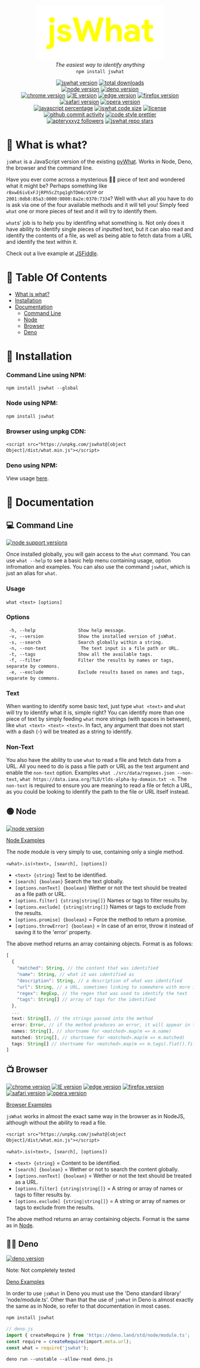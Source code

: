 <p align="center">
  <img alt="jsWhat" src=".github/logo.png"><br>
  <i>The easiest way to identify anything</i><br>
  <code>npm install jswhat</code>
</p>

<p align="center">
  <a href="https://github.com/apteryxxyz/jswhat/"><img alt="jswhat version" src="https://img.shields.io/badge/version-1.0.0-red"></a>
  <a href="https://npmjs.com/package/jswhat"><img alt="total downloads" src="https://img.shields.io/npm/dt/jswhat"></a>
  <br>
  <a href="https://npmjs.com/package/jswhat"><img alt="node version" src="https://img.shields.io/badge/node-0.12.0-lime"></a>
  <a href="#deno"><img alt="deno version" src="https://img.shields.io/badge/deno-tbc-lightgrey"></a>
  <br>
  <a href="https://www.w3schools.com/js/js_es5.asp"><img alt="chrome version" src="https://img.shields.io/badge/chrome-23-yellow"></a>
  <a href="https://www.w3schools.com/js/js_es5.asp"><img alt="IE version" src="https://img.shields.io/badge/IE-10-blue"></a>
  <a href="https://www.w3schools.com/js/js_es5.asp"><img alt="edge version" src="https://img.shields.io/badge/edge-12-teal"></a>
  <a href="https://www.w3schools.com/js/js_es5.asp"><img alt="firefox version" src="https://img.shields.io/badge/firefox-21-orange"></a>
  <a href="https://www.w3schools.com/js/js_es5.asp"><img alt="safari version" src="https://img.shields.io/badge/safari-6-lightblue"></a>
  <a href="https://www.w3schools.com/js/js_es5.asp"><img alt="opera version" src="https://img.shields.io/badge/opera-15-red"></a>
  <br>
  <a href="https://github.com/apteryxxyz/jswhat/"><img alt="javascript percentage" src="https://img.shields.io/github/languages/top/apteryxxyz/jswhat"></a>
  <a href="https://bundlephobia.com/package/jswhat"><img alt="jswhat code size" src="https://img.shields.io/bundlephobia/minzip/jswhat?label=code%20size"></a>
  <a href="https://github.com/apteryxxyz/jswhat/blob/main/LICENSE"><img alt="license" src="https://img.shields.io/npm/l/jswhat"></a>
  <br>
  <a href="https://github.com/apteryxxyz/jswhat/"><img alt="github commit activity" src="https://img.shields.io/github/commit-activity/m/apteryxxyz/jswhat"></a>
  <a href="https://prettier.io/"><img alt="code style prettier" src="https://img.shields.io/badge/code_style-prettier-ff69b4"></a>
  <br>
  <a href="https://github.com/apteryxxyz"><img alt="apteryxxyz followers" src="https://img.shields.io/github/followers/apteryxxyz?style=social"></a>
  <a href="https://github.com/apteryxxyz/jswhat"><img alt="jswhat repo stars" src="https://img.shields.io/github/stars/apteryxxyz/jswhat?style=social"></a>
</p>

# 🤔 What is what?

`jsWhat` is a JavaScript version of the existing [pyWhat](https://github.com/bee-san/pyWhat). Works in Node, Deno, the browser and the command line.

Have you ever come across a mysterious 🧙‍♂️ piece of text and wondered what it might be? Perhaps something like `rBxwE6ivExFJjRPh5cZtpq1ghTDm6cV5YP` or `2001:0db8:85a3:0000:0000:8a2e:0370:7334`?
Well with `what` all you have to do is ask via one of the four available methods and it will tell you! Simply feed `what` one or more pieces of text and it will try to identify them.

`what`s' job is to help you by identifing what something is. Not only does it have ability to identify single pieces of inputted text, but it can also read and identify the contents of a file, as well as being able to fetch data from a URL and identify the text within it.

Check out a live example at [JSFiddle](https://jsfiddle.net/p4rzL10s/).

# 🏓 Table Of Contents

- [What is what?](-#what-is-what)
- [Installation](#-installation)
- [Documentation](#-documentation)
  - [Command Line](#-command-line)
  - [Node](#-node)
  - [Browser](#-browser)
  - [Deno](#-deno)

# 📩 Installation

### Command Line using NPM:

```
npm install jswhat --global
```

### Node using NPM:

```
npm install jswhat
```

### Browser using unpkg CDN:

```
<script src="https://unpkg.com/jswhat@[object Object]/dist/what.min.js"></script>
```

### Deno using NPM:

View usage [here](#-deno).

# 🍕 Documentation

## 💻 Command Line

<a href="https://npmjs.com/package/jswhat"><img alt="node support versions" src="https://img.shields.io/badge/node-0.12.0-lime"></a>

Once installed globally, you will gain access to the `what` command. You can use `what --help` to see a basic help menu containing usage, option infromation and examples. You can also use the command `jswhat`, which is just an alias for `what`.

### Usage

`what <text> [options]`

### Options

```
 -h, --help                Show help message.
 -v, --version             Show the installed version of jsWhat.
 -s, --search              Search globally within a string.
 -n, --non-text             The text input is a file path or URL.
 -t, --tags                Show all the available tags.
 -f, --filter              Filter the results by names or tags, separate by commons.
 -e, --exclude             Exclude results based on names and tags, separate by commons.
```

### Text

When wanting to identify some basic text, just type `what <text>` and `what` will try to identify what it is, simple right?
You can identify more than one piece of text by simply feeding `what` more strings (with spaces in between), like `what <text> <text> <text>`. In fact, any argument that does not start with a dash (-) will be treated as a string to identify.

### Non-Text

You also have the ability to use `what` to read a file and fetch data from a URL. All you need to do is pass a file path or URL as the text argument and enable the `non-text` option. Examples `what ./src/data/regexes.json --non-text`, `what https://data.iana.org/TLD/tlds-alpha-by-domain.txt -n`.
The `non-text` is required to ensure you are meaning to read a file or fetch a URL, as you could be looking to identify the path to the file or URL itself instead.

## 🟢 Node

<a href="https://npmjs.com/package/jswhat"><img alt="node version" src="https://img.shields.io/badge/node-0.12.0-lime"></a>

[Node Examples](./examples/node.js)

The node module is very simply to use, containing only a single method.

`<what>.is(<text>, [search], [options])`

- `<text> {string}` Text to be identified.
- `[search] {boolean}` Search the text globally.
- `[options.nonText] {boolean}` Wether or not the text should be treated as a file path or URL.
- `[options.filter] {string|string[]}` Names or tags to filter results by.
- `[options.exclude] {string|string[]}` Names or tags to exclude from the results.
- `[options.promise] {boolean}` = Force the method to return a promise.
- `[options.throwError] {boolean}` = In case of an error, throw it instead of saving it to the 'error' property.

The above method returns an array containing objects. Format is as follows:

```js
[
  {
    "matched": String, // the content that was identified
    "name": String, // what it was identified as
    "description": String, // a description of what was identified
    "url": String, // a URL, sometimes linking to somewhere with more information
    "regex": RegExp, // the regex that was used to identify the text
    "tags": String[] // array of tags for the identified
  },
  ...
  text: String[], // the strings passed into the method
  error: Error, // if the method produces an error, it will appear in this property
  names: String[], // shortname for <matched>.map(m => m.name)
  matched: String[], // shortname for <matched>.map(m => m.matched)
  tags: String[] // shortname for <matched>.map(m => m.tags).flat().filter((m, i, s) => s.indexOf(m) === i)
]
```

## 📺 Browser

<a href="https://www.w3schools.com/js/js_es5.asp"><img alt="chrome version" src="https://img.shields.io/badge/chrome-23-yellow"></a>
<a href="https://www.w3schools.com/js/js_es5.asp"><img alt="IE version" src="https://img.shields.io/badge/IE-10-blue"></a>
<a href="https://www.w3schools.com/js/js_es5.asp"><img alt="edge version" src="https://img.shields.io/badge/edge-12-teal"></a>
<a href="https://www.w3schools.com/js/js_es5.asp"><img alt="firefox version" src="https://img.shields.io/badge/firefox-21-orange"></a>
<a href="https://www.w3schools.com/js/js_es5.asp"><img alt="safari version" src="https://img.shields.io/badge/safari-6-lightblue"></a>
<a href="https://www.w3schools.com/js/js_es5.asp"><img alt="opera version" src="https://img.shields.io/badge/opera-15-red"></a>

[Browser Examples](./examples/browser.html)

`jsWhat` works in almost the exact same way in the browser as in NodeJS, although without the ability to read a file.

```
<script src="https://unpkg.com/jswhat@[object Object]/dist/what.min.js"></script>
```

`<what>.is(<text>, [search], [options])`

- `<text> {string}` = Content to be identified.
- `[search] {boolean}` = Wether or not to search the content globally.
- `[options.nonText] {boolean}` = Wether or not the text should be treated as a URL.
- `[options.filter] {string|string[]}` = A string or array of names or tags to filter results by.
- `[options.exclude] {string|string[]}` = A string or array of names or tags to exclude from the results.

The above method returns an array containing objects. Format is the same as in [Node](#-node).

## 🐱‍🐉 Deno

<a href="#deno"><img alt="deno version" src="https://img.shields.io/badge/deno-tbc-lightgrey"></a>

Note: Not completely tested

[Deno Examples](./examples/deno.js)

In order to use `jsWhat` in Deno you must use the 'Deno standard library' 'node/module.ts'.
Other than that the use of `jsWhat` in Deno is almost exactly the same as in Node, so refer to that documentation in most cases.

```
npm install jswhat
```

```ts
// deno.js
import { createRequire } from 'https://deno.land/std/node/module.ts';
const require = createRequire(import.meta.url);
const what = require('jswhat');
```

```
deno run --unstable --allow-read deno.js
```
